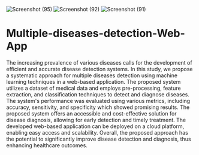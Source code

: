 ![Screenshot (95)](https://github.com/amisha-6/Multiple-diseases-detection-Web-App/assets/88626980/210a20d9-187a-494c-adf3-b20fddba679b)
![Screenshot (92)](https://github.com/amisha-6/Multiple-diseases-detection-Web-App/assets/88626980/ee2ed299-85f7-4a83-a499-37b5faa90516)
![Screenshot (91)](https://github.com/amisha-6/Multiple-diseases-detection-Web-App/assets/88626980/0bac106e-4dec-4889-97c1-d15f9fc69a61)
# Multiple-diseases-detection-Web-App
The increasing prevalence of various diseases calls for the development of efficient and accurate disease detection systems. In this study, we propose a systematic approach for multiple diseases detection using machine learning techniques in a web-based application. The proposed system utilizes a dataset of medical data and employs pre-processing, feature extraction, and classification techniques to detect and diagnose diseases. The system's performance was evaluated using various metrics, including accuracy, sensitivity, and specificity which showed promising results. The proposed system offers an accessible and cost-effective solution for disease diagnosis, allowing for early detection and timely treatment. The developed web-based application can be deployed on a cloud platform, enabling easy access and scalability. Overall, the proposed approach has the potential to significantly improve disease detection and diagnosis, thus enhancing healthcare outcomes.
